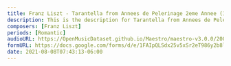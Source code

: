 ```yaml
---
title: Franz Liszt - Tarantella from Annees de Pelerinage 2eme Annee (1)
description: This is the description for Tarantella from Annees de Pelerinage 2eme Annee by Franz Liszt
composers: [Franz Liszt]
periods: [Romantic]
audioURL: https://OpenMusicDataset.github.io/Maestro/maestro-v3.0.0/2008/MIDI-Unprocessed_10_R2_2008_01-05_ORIG_MID--AUDIO_10_R2_2008_wav--3.midi
formURL: https://docs.google.com/forms/d/e/1FAIpQLSdx25v5xSr2eT986y2b8lDS9LPAWCQG6W2K4oOSw0JaMxVMkQ/viewform
date: 2021-08-08T07:43:13-06:00
---
```

